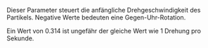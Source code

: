 Dieser Parameter steuert die anfängliche Drehgeschwindigkeit des Partikels. Negative Werte bedeuten eine Gegen-Uhr-Rotation.

Ein Wert von 0.314 ist ungefähr der gleiche Wert wie 1 Drehung pro Sekunde.